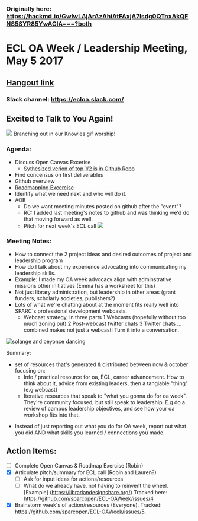 ### Originally here: https://hackmd.io/GwIwLAjArAzAhiAtFAxjA7Isdg0QTnxAkQFNS5SYR85YwAGIA===?both

# ECL OA Week / Leadership Meeting, May 5 2017
## [Hangout link](https://hangouts.google.com/call/7xw7enslxjddni4imnvuuflb2yu)

### Slack channel: https://ecloa.slack.com/

## Excited to Talk to You Again!
![](https://media.giphy.com/media/DzVNG1mBlIPEQ/giphy.gif)
Branching out in our Knowles gif worship!

### Agenda:
* Discuss Open Canvas Excerise
    * [Sythesized verion of top 1/2 is in Github Repo](https://github.com/sparcopen/ECL-OAWeek/blob/master/Planning_Documents/OpenCanvas.md)
* Find concensus on first deliverables
* Github overview
* [Roadmapping Excercise](https://mozillascience.github.io/WOW-2017/roadmapping/index.html)
* Identify what we need next and who will do it.
* AOB
  * Do we want meeting minutes posted on github after the "event"? 
  * RC:  I added last meeting's notes to github and was thinking we'd do that moving forward as well.
  * Pitch for next week's ECL call
![](https://media.giphy.com/media/6uAEOE5fA3zVu/giphy.gif)
### Meeting Notes:

* How to connect the 2 project ideas and desired outcomes of project and leadership program
* How do I talk about my experience advocating into communicating my leadership skills.
* Example:  I made my OA week advocacy align with adminstrative missions other initiatives (Emma has a worksheet for this)
* Not just library administration, but leadership in other areas (grant funders, scholarly societies, publishers?)
* Lots of what we're chatting about at the moment fits really well into SPARC's professional development webcasts. 
  * Webcast strategy, in three parts
    1 Webcasts (hopefully without too much zoning out)
    2 Post-webcast twitter chats
    3 Twitter chats
   ... combined makes not just a webcast! Turn it into a conversation.

![solange and beyonce dancing](https://s-media-cache-ak0.pinimg.com/originals/90/3e/11/903e110a7f90936c6273eb92e7f5ba29.gif)


Summary:
* set of resources that's generated & distributed between now & october focusing on:
  *  Info / practical resource for oa, ECL, career advancement. How to think about it, advice from existing leaders, then a tangiable "thing" (e.g webcast)
  *  Iterative resources that speak to "what you gonna do for oa week". They're community focused, but still speak to leadership. E.g do a review of campus leadership objectives, and see how your oa workshop fits into that. 

<!-- not sure if I got those bits -->

* Instead of just reporting out what you do for OA week, report out what you did AND what skills you learned / connections you made. 

## Action Items:
- [ ] Complete Open Canvas & Roadmap Exercise (Robin)
- [X] Articulate pitch/summary for ECL call (Robin and Lauren?)
    - [ ] Ask for input ideas for actions/resources
    - [ ] What do we already have, not having to reinvent the wheel. [Example]
(https://librariandesignshare.org/)
Tracked here: https://github.com/sparcopen/ECL-OAWeek/issues/4
- [X] Brainstorm week's of action/resources (Everyone). Tracked: https://github.com/sparcopen/ECL-OAWeek/issues/5. 
